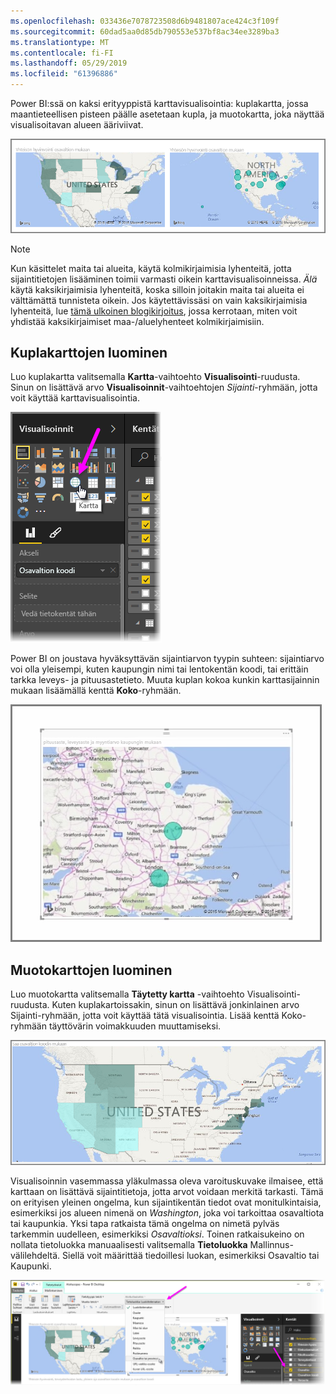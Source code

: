 ```yaml
---
ms.openlocfilehash: 033436e7078723508d6b9481807ace424c3f109f
ms.sourcegitcommit: 60dad5aa0d85db790553e537bf8ac34ee3289ba3
ms.translationtype: MT
ms.contentlocale: fi-FI
ms.lasthandoff: 05/29/2019
ms.locfileid: "61396886"
---
```

Power BI:ssä on kaksi erityyppistä karttavisualisointia: kuplakartta, jossa maantieteellisen pisteen päälle asetetaan kupla, ja muotokartta, joka näyttää visualisoitavan alueen ääriviivat.

![](media/3-5-create-map-visualizations/3-5_1.png)

> [!NOTE]
> Kun käsittelet maita tai alueita, käytä kolmikirjaimisia lyhenteitä, jotta sijaintitietojen lisääminen toimii varmasti oikein karttavisualisoinneissa. *Älä* käytä kaksikirjaimisia lyhenteitä, koska silloin joitakin maita tai alueita ei välttämättä tunnisteta oikein.
> Jos käytettävissäsi on vain kaksikirjaimisia lyhenteitä, lue [tämä ulkoinen blogikirjoitus](https://blog.ailon.org/how-to-display-2-letter-country-data-on-a-power-bi-map-85fc738497d6#.yudauacxp), jossa kerrotaan, miten voit yhdistää kaksikirjaimiset maa-/aluelyhenteet kolmikirjaimisiin.
> 
> 

## <a name="create-bubble-maps"></a>Kuplakarttojen luominen
Luo kuplakartta valitsemalla **Kartta**-vaihtoehto **Visualisointi**-ruudusta. Sinun on lisättävä arvo **Visualisoinnit**-vaihtoehtojen *Sijainti*-ryhmään, jotta voit käyttää karttavisualisointia.

![](media/3-5-create-map-visualizations/3-5_2.png)

Power BI on joustava hyväksyttävän sijaintiarvon tyypin suhteen: sijaintiarvo voi olla yleisempi, kuten kaupungin nimi tai lentokentän koodi, tai erittäin tarkka leveys- ja pituusastetieto. Muuta kuplan kokoa kunkin karttasijainnin mukaan lisäämällä kenttä **Koko**-ryhmään.

![](media/3-5-create-map-visualizations/3-5_3.png)

## <a name="create-shape-maps"></a>Muotokarttojen luominen
Luo muotokartta valitsemalla **Täytetty kartta** -vaihtoehto Visualisointi-ruudusta. Kuten kuplakartoissakin, sinun on lisättävä jonkinlainen arvo Sijainti-ryhmään, jotta voit käyttää tätä visualisointia. Lisää kenttä Koko-ryhmään täyttövärin voimakkuuden muuttamiseksi.

![](media/3-5-create-map-visualizations/3-5_4.png)

Visualisoinnin vasemmassa yläkulmassa oleva varoituskuvake ilmaisee, että karttaan on lisättävä sijaintitietoja, jotta arvot voidaan merkitä tarkasti. Tämä on erityisen yleinen ongelma, kun sijaintikentän tiedot ovat monitulkintaisia, esimerkiksi jos alueen nimenä on *Washington*, joka voi tarkoittaa osavaltiota tai kaupunkia. Yksi tapa ratkaista tämä ongelma on nimetä pylväs tarkemmin uudelleen, esimerkiksi *Osavaltioksi*. Toinen ratkaisukeino on nollata tietoluokka manuaalisesti valitsemalla **Tietoluokka** Mallinnus-välilehdeltä. Siellä voit määrittää tiedoillesi luokan, esimerkiksi Osavaltio tai Kaupunki.

![](media/3-5-create-map-visualizations/3-5_5.png)

